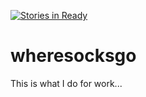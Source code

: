 [![Stories in Ready](https://badge.waffle.io/rimian/wheresocksgo.png?label=ready&title=Ready)](https://waffle.io/rimian/wheresocksgo)
# wheresocksgo
This is what I do for work...
